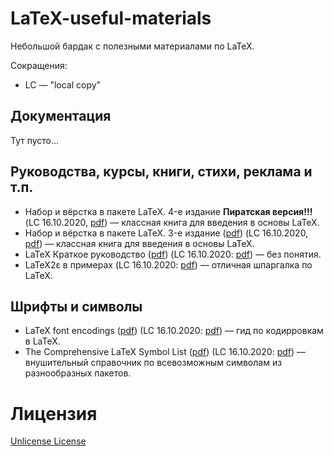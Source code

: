# LaTeX-useful-materials
Небольшой бардак с полезными материалами по LaTeX.

Сокращения:
- LC &mdash; "local copy"

## Документация
Тут пусто...

## Руководства, курсы, книги, стихи, реклама и т.п.
- Набор и вёрстка в пакете LaTeX. 4-е издание **Пиратская версия!!!** (LC 16.10.2020, [pdf](Lvovskii-2014.pdf)) &mdash; классная книга для введения в основы LaTeX.
- Набор и вёрстка в пакете LaTeX. 3-е издание ([pdf](https://mccme.ru/free-books/llang/newllang.pdf)) (LC 16.10.2020, [pdf](newllang.pdf)) &mdash; классная книга для введения в основы LaTeX.
- LaTeX Краткое руководство ([pdf](https://zns.susu.ru/IT/latex/literature/PartlS_LaTeX.pdf)) (LC 16.10.2020: [pdf](PartlS_LaTeX.pdf)) &mdash; без понятия.
- LaTeX2ε в примерах (LC 16.10.2020: [pdf](LaTeX_examples.pdf)) &mdash; отличная шпаргалка по LaTeX.

## Шрифты и символы
- LaTeX font encodings ([pdf](https://texdoc.net/texmf-dist/doc/latex/base/encguide.pdf)) (LC 16.10.2020: [pdf](encguide.pdf)) &mdash; гид по кодирровкам в LaTeX.
- The Comprehensive LaTeX Symbol List ([pdf](http://mirrors.mi.ras.ru/CTAN/info/symbols/comprehensive/symbols-a4.pdf)) (LC 16.10.2020: [pdf](symbols-a4.pdf)) &mdash; внушительный справочник по всевозможным символам из разнообразных пакетов.

# Лицензия
[Unlicense License](LICENSE)
